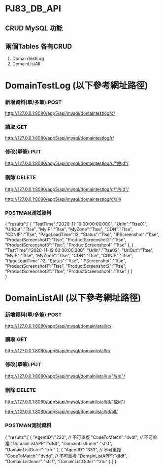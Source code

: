# PJ83_DB_API
## CRUD MySQL 功能


## 兩個Tables 各有CRUD
1. DomainTestLog
2. DomainListAll

# DomainTestLog  (以下參考網址路徑)  
### 新增資料(單/多筆):POST
http://127.0.0.1:8080/app5/api/mysql/domaintestlog/c/

### 讀取:GET
http://127.0.0.1:8080/app5/api/mysql/domaintestlog/r/

### 修改(單筆):PUT
http://127.0.0.1:8080/app5/api/mysql/domaintestlog/u/"放id"/

### 刪除:DELETE
http://127.0.0.1:8080/app5/api/mysql/domaintestlog/d/"放id"/

http://127.0.0.1:8080/app5/api/mysql/domaintestlog/d/all/


### POSTMAN測試資料
{
    "results":[
        {
            "TestTime":"2020-11-19 00:00:00.000",
            "UrlIn":"Ttse01",
            "UrlOut":"Ttse",
            "MyIP":"Ttse",
            "MyZone":"Ttse",
            "CDN":"Ttse",
            "CDNIP":"Ttse",
            "PageLoadTime":12,
            "Status":"Ttse",
            "IPScreenshot":"Ttse",
            "ProductScreenshot1":"Ttse",
            "ProductScreenshot2":"Ttse",
            "ProductScreenshot3":"Ttse",
            "ProductScreenshot4":"Ttse"
        },
        {
            "TestTime":"2020-11-19 00:00:00.000",
            "UrlIn":"Ttse02",
            "UrlOut":"Ttse",
            "MyIP":"Ttse",
            "MyZone":"Ttse",
            "CDN":"Ttse",
            "CDNIP":"Ttse",
            "PageLoadTime":12,
            "Status":"Ttse",
            "IPScreenshot":"Ttse",
            "ProductScreenshot1":"Ttse",
            "ProductScreenshot2":"Ttse",
            "ProductScreenshot3":"Ttse",
            "ProductScreenshot4":"Ttse"
        }
    ]    
}

# DomainListAll (以下參考網址路徑) 
### 新增資料(單/多筆):POST
http://127.0.0.1:8080/app5/api/mysql/domainlistall/c/

### 讀取:GET
http://127.0.0.1:8080/app5/api/mysql/domainlistall/r/

### 修改(單筆):PUT
http://127.0.0.1:8080/app5/api/mysql/domainlistall/u/"放id"/

### 刪除:DELETE
http://127.0.0.1:8080/app5/api/mysql/domainlistall/d/"放id"/

http://127.0.0.1:8080/app5/api/mysql/domainlistall/d/all/


### POSTMAN測試資料
{
    "results":[
        {
            "AgentID":"222",  // 不可重複
            "CodeToMatch":"dvdf", // 不可重複
            "DomainListAPP":"dfdf",
            "DomainListInner":"sfsf",
            "DomainListOuter":"trtu"
        },
        {
            "AgentID":"333",  // 不可重複
            "CodeToMatch":"dvdg", // 不可重複
            "DomainListAPP":"dfdf",
            "DomainListInner":"sfsf",
            "DomainListOuter":"trtu"
        }
    ]
}



